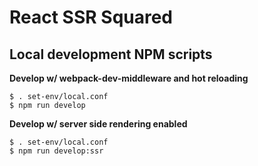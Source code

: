 # React SSR Squared

## Local development NPM scripts

**Develop w/ webpack-dev-middleware and hot reloading**

```shell
$ . set-env/local.conf
$ npm run develop
```

**Develop w/ server side rendering enabled**

```shell
$ . set-env/local.conf
$ npm run develop:ssr
```